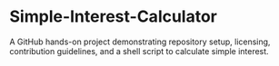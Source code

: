 # Simple-Interest-Calculator
A GitHub hands-on project demonstrating repository setup, licensing, contribution guidelines, and a shell script to calculate simple interest.
